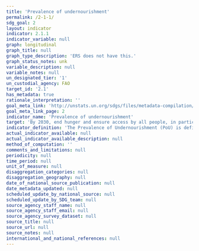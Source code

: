 ```yaml
---
title: 'Prevalence of undernourishment'
permalink: /2-1-1/
sdg_goal: 2
layout: indicator
indicator: 2.1.1
indicator_variable: null
graph: longitudinal
graph_title: null
graph_type_description: 'ERS does not have this.'
graph_status_notes: unk
variable_description: null
variable_notes: null
un_designated_tier: '1'
un_custodial_agency: FAO
target_id: '2.1'
has_metadata: true
rationale_interpretation: ''
goal_meta_link: 'http://unstats.un.org/sdgs/files/metadata-compilation/Metadata-Goal-2.pdf'
goal_meta_link_page: 2
indicator_name: 'Prevalence of undernourishment'
target: 'By 2030, end hunger and ensure access by all people, in particular the poor and people in vulnerable situations, including infants, to safe, nutritious and sufficient food all year round.'
indicator_definition: 'The Prevalence of Undernourishment (PoU) is defined as the probability that a randomly selected individual from the reference population is found to consume less than his/her calorie requirement for an active and healthy life. It is written as: ______ = '' __(__)____ __<________ where f(x) is the probability density function of per capita calorie consumption and MDER is a Minimum Dietary Energy Requirement. The MDER threshold is computed on the basis of normative energy requirement standards referred to a minimum level of physical activity. Estimates of the number of undernourished (NoU) - calculated by multiplying the PoU by the size of the reference population - are used to monitor progress towards the World Food Summit goal of reducing by half the number of people suffering from undernourishment. The parameters needed for the calculation of the indicator are: the mean level of dietary energy consumption (DEC); a cut-off point defined as the Minimum Dietary Energy Requirement (MDER); the coefficient of variation (CV) as a parameter accounting for inequality in food consumption; and a skewedness (SK) parameter accounting for asymmetry in the distribution. The DEC as well as the MDER are updated annually, with the former calculated from the FAO Food Balance Sheets. The MDER is calculated as a weighted average of energy requirements according to sex and age class, and is updated each year from UN population ratio data. The inequality in food consumption parameters are derived from National Household Survey data when such data is available and reliable. Due to the limited number of available household surveys, the inequality in food access parameters are updated much less frequently over time than the DEC and MDER parameters.'
actual_indicator_available: null
actual_indicator_available_description: null
method_of_computation: ''
comments_and_limitations: null
periodicity: null
time_period: null
unit_of_measure: null
disaggregation_categories: null
disaggregation_geography: null
date_of_national_source_publication: null
date_metadata_updated: null
scheduled_update_by_national_source: null
scheduled_update_by_SDG_team: null
source_agency_staff_name: null
source_agency_staff_email: null
source_agency_survey_dataset: null
source_title: null
source_url: null
source_notes: null
international_and_national_references: null
---
```

